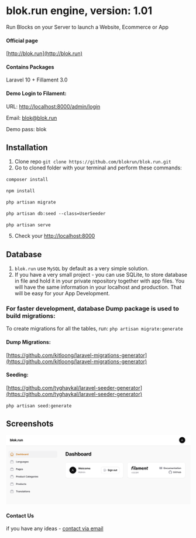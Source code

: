 # blok.run engine, version: 1.01
Run Blocks on your Server to launch a Website, Ecommerce or App

#### Official page
[http://blok.run](http://blok.run)

#### Contains Packages
Laravel 10 + Fillament 3.0

#### Demo Login to Filament:
URL: [http://localhost:8000/admin/login](http://localhost:8000/admin/login)

Email: blok@blok.run 

Demo pass: blok

## Installation
1. Clone repo `git clone https://github.com/blokrun/blok.run.git`
2. Go to cloned folder with your terminal and perform these commands:

`composer install` 

`npm install` 

`php artisan migrate`

`php artisan db:seed --class=UserSeeder`

`php artisan serve`



5. Check your [http://localhost:8000](http://localhost:8000)

## Database
1. `blok.run` use `MySQL` by default as a very simple solution. 
2. If you have a very small project - you can use SQLite, to store database in file and hold it in your private repository together with app files. You will have the same information in your localhost and production. That will be easy for your App Development.

### For faster development, database Dump package is used to build migrations:
To create migrations for all the tables, run:
`php artisan migrate:generate`

#### Dump Migrations: 
[https://github.com/kitloong/laravel-migrations-generator](https://github.com/kitloong/laravel-migrations-generator)

#### Seeding:
[https://github.com/tyghaykal/laravel-seeder-generator](https://github.com/tyghaykal/laravel-seeder-generator)

`php artisan seed:generate`

## Screenshots
![blok.run CMS Dashboard](/public/blokrun/cms-home.png)

#### Contact Us
if you have any ideas -  [contact via email](mailto:hello@xecode.lt)
